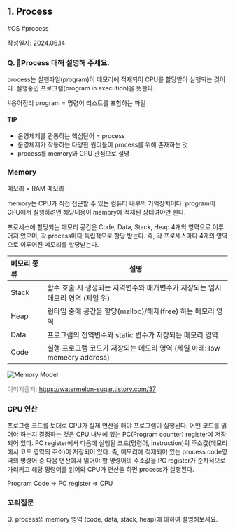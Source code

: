 ## 1. Process
#OS #process

작성일자: 2024.06.14

### Q. Process 대해 설명해 주세요.

process는 실행파일(program)이 메모리에 적재되어 CPU를 할당받아 실행되는 것이다.
실행중인 프로그램(program in execution)을 뜻한다.

#용어정리 program = 명령어 리스트를 포함하는 파일

#### TIP

- 운영체제를 관통하는 핵심단어 = process
- 운영체제가 작동하는 다양한 원리들이 process를 위해 존재하는 것
- process를 memory와 CPU 관점으로 설명

### Memory

메모리 = RAM 메모리

memory는 CPU가 직접 접근할 수 있는 컴퓨터 내부의 기억장치이다. program이 CPU에서 실행하려면 해당내용이 memory에 적재된 상태여야만 한다.

프로세스에 할당되는 메모리 공간은 Code, Data, Stack, Heap 4개의 영역으로 이루어져 있으며, 각 process마다 독립적으로 할당 받는다. 즉, 각 프로세스마다 4개의 영역으로 이루어진 메모리를 할당받는다.

| 메모리 종류 | 설명                                                         |
| :---------- | ------------------------------------------------------------ |
| Stack       | 함수 호출 시 생성되는 지역변수와 매개변수가 저장되는 임시 메모리 영역 (제일 위) |
| Heap        | 런타임 중에 공간을 할당(malloc)/해제(free) 하는 메모리 영역  |
| Data        | 프로그램의 전역변수와 static 변수가 저장되는 메모리 영역     |
| Code        | 실행 프로그램 코드가 저장되는 메모리 영역 (제일 아래: low memeory address) |

![Memory Model](https://blog.kakaocdn.net/dn/6tOOY/btrqY9qY4dL/6hBzf5JZHkqROqxZe52E5k/img.png)

<span style="color:gray; font:10">이미지출저: https://watermelon-sugar.tistory.com/37 </span>



### CPU 연산

프로그램 코드를 토대로 CPU가 실제 연산을 해야 프로그램이 실행된다. 어떤 코드를 읽어야 하는지 결정하는 것은 CPU 내부에 있는 PC(Program counter) register에 저장되어 있다. 
PC register에서 다음에 실행될 코드(명령어, instruction)의 주소값(메모리에서 코드 영역의 주소)이 저장되어 있다.  즉, 메모리에 적재되어 있는 process code영역의 명령어 중 다음 연산에서 읽어야 할 명령어의 주소값을 PC register가 순차적으로 가리키고 해당 명령어를 읽어와 CPU가 연산을 하면 process가 실행된다.

Program Code => PC register => CPU 



### 꼬리질문

Q. process의 memory 영역 (code, data, stack, heap)에 대하여 설명해보세요.

